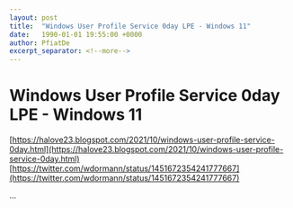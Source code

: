 ```yaml
---
layout: post
title:  "Windows User Profile Service 0day LPE - Windows 11"
date:   1990-01-01 19:55:00 +0000
author: PfiatDe
excerpt_separator: <!--more-->
---
```


# Windows User Profile Service 0day LPE - Windows 11
[https://halove23.blogspot.com/2021/10/windows-user-profile-service-0day.html](https://halove23.blogspot.com/2021/10/windows-user-profile-service-0day.html)
[https://twitter.com/wdormann/status/1451672354241777667](https://twitter.com/wdormann/status/1451672354241777667)

...
<!--more-->

